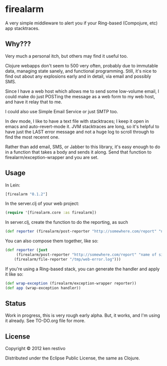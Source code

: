 # firealarm

A very simple middleware to alert you if your Ring-based (Compojure, etc) app stacktraces.

## Why???

Very much a personal itch, but others may find it useful too.

Clojure webapps don't seem to 500 very often, probably due to immutable data, managing state sanely, and functional programming. Still, it's nice to find out about any explosions early and in detail, via email and possibly SMS.

Since I have a web host which allows me to send some low-volume email, I could make do just POSTing the message as a web form to my web host, and have it relay that to me.

I could also use Simple Email Service or just SMTP too.

In dev mode, I like to have a text file with stacktraces; I keep it  open in emacs and auto-revert-mode it. JVM stacktraces are long, so it's helpful to have just the LAST error message and not a huge log to scroll through to find the most recennt one.

Rather than add email, SMS, or Jabber to this library, it's easy enough to do in a function that takes a body and sends it along. Send that function to firealarm/exception-wrapper and you are set.

## Usage

In Lein:
```clojure
[firealarm "0.1.2"]
```

In the server.clj of your web project:

```clojure
(require '[firealarm.core :as firealarm])

```

In server.clj, create the function to do the reporting, as such

```clojure
(def reporter (firealarm/post-reporter "http://somewhere.com/report" "name of site" "token"))
```

You can also compose them together, like so:


```clojure
(def reporter (juxt
     (firealarm/post-reporter "http://somewhere.com/report" "name of site" "token")
    (firealarm/file-reporter "/tmp/web-error.log")))
```

If you're using a Ring-based stack, you can generate the handler and apply it like so:

```clojure
(def wrap-exception (firealarm/exception-wrapper reporter))
(def app (wrap-exception handler))
```



## Status

Work in progress, this is very rough early alpha. But, it works, and I'm using it already. See TO-DO.org file for more.


## License

Copyright © 2012 ken restivo

Distributed under the Eclipse Public License, the same as Clojure.
